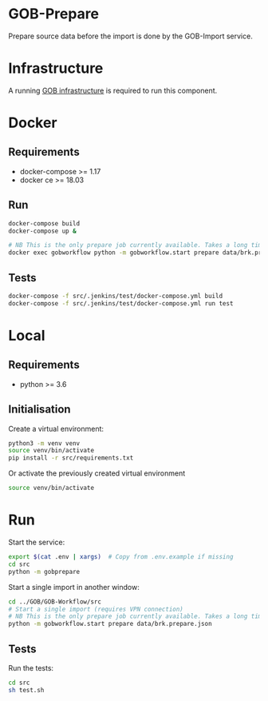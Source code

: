 # GOB-Prepare

Prepare source data before the import is done by the GOB-Import service.

# Infrastructure

A running [GOB infrastructure](https://github.com/Amsterdam/GOB-Infra)
is required to run this component.

# Docker

## Requirements

* docker-compose >= 1.17
* docker ce >= 18.03

## Run

```bash
docker-compose build
docker-compose up &

# NB This is the only prepare job currently available. Takes a long time!
docker exec gobworkflow python -m gobworkflow.start prepare data/brk.prepare.json
```

## Tests

```bash
docker-compose -f src/.jenkins/test/docker-compose.yml build
docker-compose -f src/.jenkins/test/docker-compose.yml run test
```

# Local

## Requirements

* python >= 3.6

## Initialisation

Create a virtual environment:

```bash
python3 -m venv venv
source venv/bin/activate
pip install -r src/requirements.txt
```

Or activate the previously created virtual environment

```bash
source venv/bin/activate
```

# Run

Start the service:

```bash
export $(cat .env | xargs)  # Copy from .env.example if missing
cd src
python -m gobprepare
```

Start a single import in another window:

```bash
cd ../GOB/GOB-Workflow/src
# Start a single import (requires VPN connection)
# NB This is the only prepare job currently available. Takes a long time!
python -m gobworkflow.start prepare data/brk.prepare.json
```


## Tests

Run the tests:

```bash
cd src
sh test.sh
```
